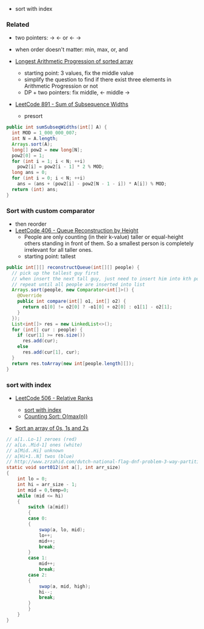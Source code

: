 - sort with index
### Related
- two pointers: -> <- or <- ->
- when order doesn't matter: min, max, or, and

- [Longest Arithmetic Progression of sorted array](https://orajavasolutions.wordpress.com/2014/06/28/length-of-longest-arithmetic-progression/)
  - starting point: 3 values, fix the middle value
  - simplify the question to find if there exist three elements in Arithmetic Progression or not
  - DP + two pointers: fix middle, <- middle ->
- [LeetCode 891 - Sum of Subsequence Widths](https://leetcode.com/problems/sum-of-subsequence-widths/discuss/161267/C++Java1-line-Python-Sort-and-One-Pass?page=2)
  - presort
```java
public int sumSubseqWidths(int[] A) {
  int MOD = 1_000_000_007;
  int N = A.length;
  Arrays.sort(A);
  long[] pow2 = new long[N];
  pow2[0] = 1;
  for (int i = 1; i < N; ++i)
    pow2[i] = pow2[i - 1] * 2 % MOD;
  long ans = 0;
  for (int i = 0; i < N; ++i)
    ans = (ans + (pow2[i] - pow2[N - 1 - i]) * A[i]) % MOD;
  return (int) ans;
}
```

### Sort with custom comparator
- then reorder
- [LeetCode 406 - Queue Reconstruction by Height](https://leetcode.com/problems/queue-reconstruction-by-height/discuss/89359/Explanation-of-the-neat-Sort+Insert-solution)
  - People are only counting (in their k-value) taller or equal-height others standing in front of them. So a smallest person is completely irrelevant for all taller ones.
  - starting point: tallest
```java
public int[][] reconstructQueue(int[][] people) {
  // pick up the tallest guy first
  // when insert the next tall guy, just need to insert him into kth position
  // repeat until all people are inserted into list
  Arrays.sort(people, new Comparator<int[]>() {
    @Override
    public int compare(int[] o1, int[] o2) {
      return o1[0] != o2[0] ? -o1[0] + o2[0] : o1[1] - o2[1];
    }
  });
  List<int[]> res = new LinkedList<>();
  for (int[] cur : people) {
    if (cur[1] >= res.size())
      res.add(cur);
    else
      res.add(cur[1], cur);
  }
  return res.toArray(new int[people.length][]);
}
```
### sort with index
- [LeetCode 506 - Relative Ranks](https://leetcode.com/problems/relative-ranks/discuss/98468/Easy-Java-Solution-Sorting.)
  - [sort with index](https://leetcode.com/problems/relative-ranks/discuss/98468/Easy-Java-Solution-Sorting.)
  - [Counting Sort: O(max(n))](https://leetcode.com/problems/relative-ranks/discuss/98492/Java-6ms-solution-O(n)-without-sorting)

- [Sort an array of 0s, 1s and 2s](https://www.geeksforgeeks.org/sort-an-array-of-0s-1s-and-2s/)
```java
// a[1..Lo-1] zeroes (red)
// a[Lo..Mid-1] ones (white)
// a[Mid..Hi] unknown
// a[Hi+1..N] twos (blue)
// http://www.zrzahid.com/dutch-national-flag-dnf-problem-3-way-partitioning/
static void sort012(int a[], int arr_size) 
{ 
    int lo = 0; 
    int hi = arr_size - 1; 
    int mid = 0,temp=0; 
    while (mid <= hi) 
    { 
        switch (a[mid]) 
        { 
        case 0: 
        { 
            swap(a, lo, mid);
            lo++; 
            mid++; 
            break; 
        } 
        case 1: 
            mid++; 
            break; 
        case 2: 
        { 
            swap(a, mid, high);
            hi--; 
            break; 
        } 
        } 
    } 
}
```